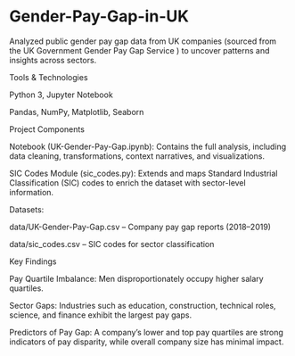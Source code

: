 # Gender-Pay-Gap-in-UK


Analyzed public gender pay gap data from UK companies (sourced from the UK Government Gender Pay Gap Service
) to uncover patterns and insights across sectors.

Tools & Technologies

Python 3, Jupyter Notebook

Pandas, NumPy, Matplotlib, Seaborn

Project Components

Notebook (UK-Gender-Pay-Gap.ipynb): Contains the full analysis, including data cleaning, transformations, context narratives, and visualizations.

SIC Codes Module (sic_codes.py): Extends and maps Standard Industrial Classification (SIC) codes to enrich the dataset with sector-level information.

Datasets:

data/UK-Gender-Pay-Gap.csv – Company pay gap reports (2018–2019)

data/sic_codes.csv – SIC codes for sector classification

Key Findings

Pay Quartile Imbalance: Men disproportionately occupy higher salary quartiles.

Sector Gaps: Industries such as education, construction, technical roles, science, and finance exhibit the largest pay gaps.

Predictors of Pay Gap: A company’s lower and top pay quartiles are strong indicators of pay disparity, while overall company size has minimal impact.
